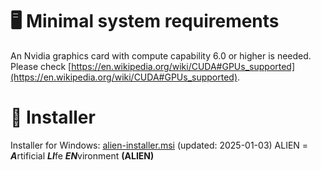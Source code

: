 # 🖥️ Minimal system requirements
An Nvidia graphics card with compute capability 6.0 or higher is needed. Please check [https://en.wikipedia.org/wiki/CUDA#GPUs_supported](https://en.wikipedia.org/wiki/CUDA#GPUs_supported).

# 💽 Installer
Installer for Windows: [alien-installer.msi](https://alien-project.org/media/files/alien-installer.msi) (updated: 2025-01-03) ALIEN = <b><i>A</i></b>rtificial <b><i>LI</i></b>fe <b><i>EN</i></b>vironment <b>(ALIEN)</b>
